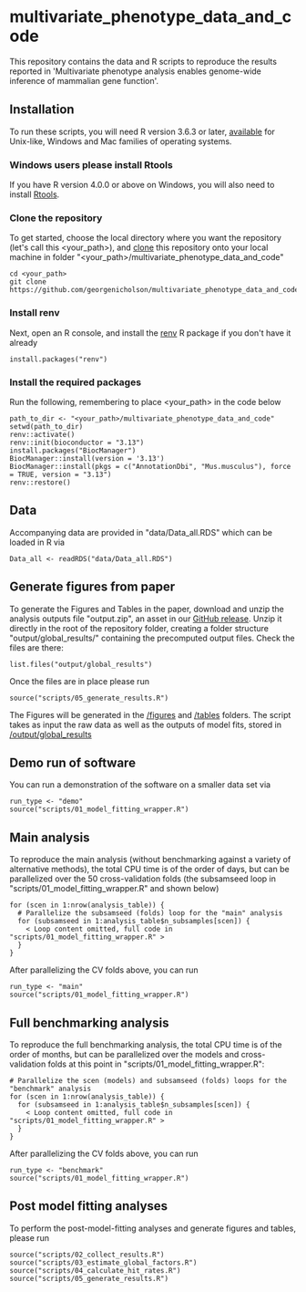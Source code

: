 # multivariate_phenotype_data_and_code

This repository contains the data and R scripts to reproduce the results reported 
in 'Multivariate phenotype analysis enables genome-wide inference of mammalian gene function'. 

## Installation

To run these scripts, you will need R version 3.6.3 or later, [available](https://www.r-project.org/) for Unix-like, Windows and Mac families of operating systems.

### Windows users please install Rtools
If you have R version 4.0.0 or above on Windows, you will also need to install 
[Rtools](https://cran.r-project.org/bin/windows/Rtools/). 

### Clone the repository
To get started, choose the local directory where you want the repository (let's call this <your_path>), and [clone](https://git-scm.com/book/en/v2/Git-Basics-Getting-a-Git-Repository)
this repository onto your local machine in folder "<your_path>/multivariate_phenotype_data_and_code"
```
cd <your_path>
git clone https://github.com/georgenicholson/multivariate_phenotype_data_and_code.git
```
### Install renv

Next, open an R console, and install the 
[renv](https://rstudio.github.io/renv/index.html) R package if you don't have it 
already
```
install.packages("renv")
```
###  Install the required packages
Run the following, remembering to place <your_path> in the code below
```
path_to_dir <- "<your_path>/multivariate_phenotype_data_and_code"
setwd(path_to_dir)
renv::activate()
renv::init(bioconductor = "3.13")
install.packages("BiocManager")
BiocManager::install(version = '3.13')
BiocManager::install(pkgs = c("AnnotationDbi", "Mus.musculus"), force = TRUE, version = "3.13")
renv::restore()
```

## Data

Accompanying data are provided in "data/Data_all.RDS" which can be loaded in R via
```
Data_all <- readRDS("data/Data_all.RDS")
```

## Generate figures from paper

To generate the Figures and Tables in the paper, download and unzip the analysis outputs file "output.zip", an asset in our [GitHub release](https://github.com/georgenicholson/multivariate_phenotype_data_and_code/releases/tag/v1.1). Unzip it directly in the root of the repository folder, creating a folder structure "output/global_results/" containing the precomputed output files. Check the files are there:
```
list.files("output/global_results")
```
Once the files are in place please run
```
source("scripts/05_generate_results.R")
```
The Figures will be generated in the [/figures](figures) and [/tables](tables) folders. The script takes as input the raw data as well as the outputs of model fits, stored in [/output/global_results](output/global_results)

## Demo run of software

You can run a demonstration of the software on a smaller data set via
```
run_type <- "demo"
source("scripts/01_model_fitting_wrapper.R")
```
## Main analysis

To reproduce the main analysis (without benchmarking against a variety of alternative methods), the total CPU time is of the order of days, but can be parallelized over the 50 cross-validation folds (the subsamseed loop in "scripts/01_model_fitting_wrapper.R" and shown below)
```
for (scen in 1:nrow(analysis_table)) {
  # Parallelize the subsamseed (folds) loop for the "main" analysis
  for (subsamseed in 1:analysis_table$n_subsamples[scen]) {
    < Loop content omitted, full code in "scripts/01_model_fitting_wrapper.R" >
  }
}
```
After parallelizing the CV folds above, you can run 
```
run_type <- "main"
source("scripts/01_model_fitting_wrapper.R")
```

## Full benchmarking analysis

To reproduce the full benchmarking analysis, the total CPU time is of the order of months, but can be parallelized over the models and cross-validation folds at this point in "scripts/01_model_fitting_wrapper.R":
```
# Parallelize the scen (models) and subsamseed (folds) loops for the "benchmark" analysis
for (scen in 1:nrow(analysis_table)) {
  for (subsamseed in 1:analysis_table$n_subsamples[scen]) {
    < Loop content omitted, full code in "scripts/01_model_fitting_wrapper.R" >
  }
}
```
After parallelizing the CV folds above, you can run 
```
run_type <- "benchmark"
source("scripts/01_model_fitting_wrapper.R")
```

## Post model fitting analyses

To perform the post-model-fitting analyses and generate figures and tables, please run
```
source("scripts/02_collect_results.R")
source("scripts/03_estimate_global_factors.R")
source("scripts/04_calculate_hit_rates.R")
source("scripts/05_generate_results.R")

```


## 
